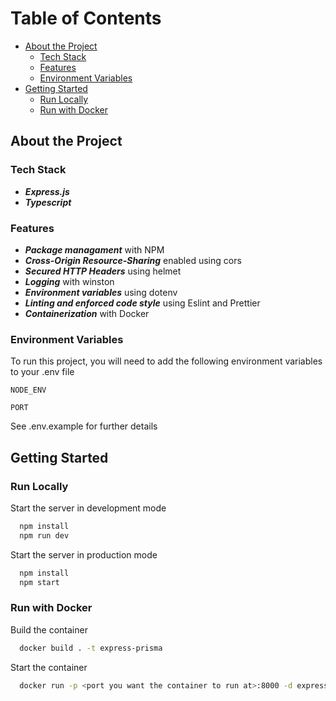 # Table of Contents

- [About the Project](#about-the-project)
  - [Tech Stack](#tech-stack)
  - [Features](#features)
  - [Environment Variables](#environment-variables)
- [Getting Started](#getting-started)
  - [Run Locally](#run-locally)
  - [Run with Docker](#run-with-docker)

## About the Project

### Tech Stack

- **_Express.js_**
- **_Typescript_**

### Features

- **_Package managament_** with NPM
- **_Cross-Origin Resource-Sharing_** enabled using cors
- **_Secured HTTP Headers_** using helmet
- **_Logging_** with winston
- **_Environment variables_** using dotenv
- **_Linting and enforced code style_** using Eslint and Prettier
- **_Containerization_** with Docker

### Environment Variables

To run this project, you will need to add the following environment variables to your .env file

`NODE_ENV`

`PORT`

See .env.example for further details

## Getting Started

### Run Locally

Start the server in development mode

```bash
  npm install
  npm run dev
```

Start the server in production mode

```bash
  npm install
  npm start
```

### Run with Docker

Build the container

```bash
  docker build . -t express-prisma
```

Start the container

```bash
  docker run -p <port you want the container to run at>:8000 -d express-prisma
```
